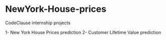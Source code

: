 # NewYork-House-prices
CodeClause internship projects

1- New York House Prices prediction
2- Customer Lifetime Value prediction
